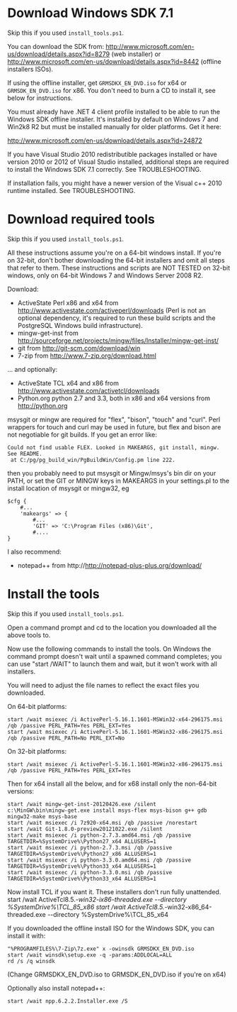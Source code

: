 Download Windows SDK 7.1
========================

Skip this if you used `install_tools.ps1`.

You can download the SDK from:
 http://www.microsoft.com/en-us/download/details.aspx?id=8279 (web installer)
or
 http://www.microsoft.com/en-us/download/details.aspx?id=8442 (offline installers ISOs).

If using the offline installer, get `GRMSDKX_EN_DVD.iso` for x64 or 
`GRMSDK_EN_DVD.iso` for x86. You don't need to burn a CD to install it, 
see below for instructions.

You must already have .NET 4 client profile installed to be able to run the 
Windows SDK offline installer. It's installed by default on Windows 7 and
Win2k8 R2 but must be installed manually for older platforms. Get it here:

 http://www.microsoft.com/en-us/download/details.aspx?id=24872

If you have Visual Studio 2010 redistributible packages installed or have
version 2010 or 2012 of Visual Studio installed, additional steps are required
to install the Windows SDK 7.1 correctly. See TROUBLESHOOTING.

If installation fails, you might have a newer version of the Visual c++ 2010 runtime installed. See TROUBLESHOOTING.

Download required tools
=======================

Skip this if you used `install_tools.ps1`.

All these instructions assume you're on a 64-bit windows install. If you're on 32-bit, don't
bother downloading the 64-bit installers and omit all steps that refer to them. These instructions
and scripts are NOT TESTED on 32-bit windows, only on 64-bit Windows 7 and Windows Server 2008 R2.

Download:
  
* ActiveState Perl x86 and x64 from http://www.activestate.com/activeperl/downloads
  (Perl is not an optional dependency, it's required to run these build scripts and
   the PostgreSQL Windows build infrastructure).
* mingw-get-inst from http://sourceforge.net/projects/mingw/files/Installer/mingw-get-inst/
* git from http://git-scm.com/download/win
* 7-zip from http://www.7-zip.org/download.html

... and optionally:

* ActiveState TCL x64 and x86 from http://www.activestate.com/activetcl/downloads
* Python.org python 2.7 and 3.3, both in x86 and x64 versions from http://python.org

msysgit or mingw are required for "flex", "bison", "touch" and "curl". Perl
wrappers for touch and curl may be used in future, but flex and bison are not
negotiable for git builds. If you get an error like:

    Could not find usable FLEX. Looked in MAKEARGS, git install, mingw. See README.
     at C:/pg/pg_build_win/PgBuildWin/Config.pm line 222.

then you probably need to put msysgit or Mingw/msys's bin dir on your PATH,
or set the GIT or MINGW keys in MAKEARGS in your settings.pl to the install location
of msysgit or mingw32, eg

    $cfg { 
		#...
		'makeargs' => {
			#...
			'GIT' => 'C:\Program Files (x86)\Git',
			#....
	}
	
	

I also recommend:

* notepad++ from http://http://notepad-plus-plus.org/download/

Install the tools
=================

Skip this if you used `install_tools.ps1`.

Open a command prompt and cd to the location you downloaded all the above tools to.

Now use the following commands to install the tools. On Windows the command prompt
doesn't wait until a spawned command completes; you can use "start /WAIT" to launch
them and wait, but it won't work with all installers.

You will need to adjust the file names to reflect the exact files you downloaded.

On 64-bit platforms:

	start /wait msiexec /i ActivePerl-5.16.1.1601-MSWin32-x64-296175.msi /qb /passive PERL_PATH=Yes PERL_EXT=Yes
	start /wait msiexec /i ActivePerl-5.16.1.1601-MSWin32-x86-296175.msi /qb /passive PERL_PATH=No PERL_EXT=No

On 32-bit platforms:

	start /wait msiexec /i ActivePerl-5.16.1.1601-MSWin32-x86-296175.msi /qb /passive PERL_PATH=Yes PERL_EXT=Yes

Then for x64 install all the below, and for x68 install only the non-64-bit versions:


	start /wait mingw-get-inst-20120426.exe /silent
	c:\MinGW\bin\mingw-get.exe install msys-flex msys-bison g++ gdb mingw32-make msys-base
	start /wait msiexec /i 7z920-x64.msi /qb /passive /norestart
	start /wait Git-1.8.0-preview20121022.exe /silent
	start /wait msiexec /i python-2.7.3.amd64.msi /qb /passive TARGETDIR=%SystemDrive%\Python27_x64 ALLUSERS=1
	start /wait msiexec /i python-2.7.3.msi /qb /passive TARGETDIR=%SystemDrive%\Python27_x86 ALLUSERS=1
	start /wait msiexec /i python-3.3.0.amd64.msi /qb /passive TARGETDIR=%SystemDrive%\Python33_x64 ALLUSERS=1
	start /wait msiexec /i python-3.3.0.msi /qb /passive TARGETDIR=%SystemDrive%\Python33_x64 ALLUSERS=1
	
Now install TCL if you want it. These installers don't run fully unattended.
	start /wait ActiveTcl8.5.*-win32-ix86-threaded.exe --directory %SystemDrive%\TCL_85_x86
	start /wait ActiveTcl8.5.*-win32-x86_64-threaded.exe --directory %SystemDrive%\TCL_85_x64
	
If you downloaded the offline install ISO for the Windows SDK, you can install it with:

	"%PROGRAMFILES%\7-Zip\7z.exe" x -owinsdk GRMSDKX_EN_DVD.iso
	start /wait winsdk\setup.exe -q -params:ADDLOCAL=ALL
	rd /s /q winsdk
	
(Change GRMSDKX_EN_DVD.iso to GRMSDK_EN_DVD.iso if you're on x64) 

Optionally also install notepad++:

	start /wait npp.6.2.2.Installer.exe /S
